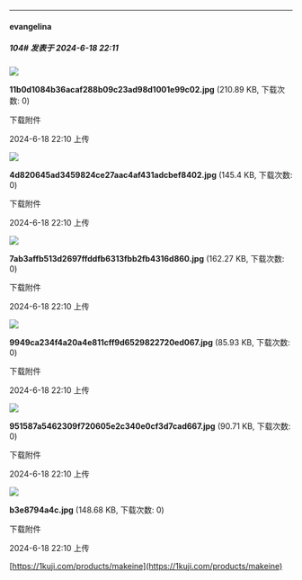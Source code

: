﻿
*****

####  evangelina  
##### 104#       发表于 2024-6-18 22:11

<img src="https://img.saraba1st.com/forum/202406/18/221025azz7gd1ddbatp7zm.jpg" referrerpolicy="no-referrer">

<strong>11b0d1084b36acaf288b09c23ad98d1001e99c02.jpg</strong> (210.89 KB, 下载次数: 0)

下载附件

2024-6-18 22:10 上传

<img src="https://img.saraba1st.com/forum/202406/18/221027mv42ih5278i6xicv.jpg" referrerpolicy="no-referrer">

<strong>4d820645ad3459824ce27aac4af431adcbef8402.jpg</strong> (145.4 KB, 下载次数: 0)

下载附件

2024-6-18 22:10 上传

<img src="https://img.saraba1st.com/forum/202406/18/221030ffn1nywpt7y30ib0.jpg" referrerpolicy="no-referrer">

<strong>7ab3affb513d2697ffddfb6313fbb2fb4316d860.jpg</strong> (162.27 KB, 下载次数: 0)

下载附件

2024-6-18 22:10 上传

<img src="https://img.saraba1st.com/forum/202406/18/221035u7irpvbppv063wh1.jpg" referrerpolicy="no-referrer">

<strong>9949ca234f4a20a4e811cff9d6529822720ed067.jpg</strong> (85.93 KB, 下载次数: 0)

下载附件

2024-6-18 22:10 上传

<img src="https://img.saraba1st.com/forum/202406/18/221038v4dbe07704dakliy.jpg" referrerpolicy="no-referrer">

<strong>951587a5462309f720605e2c340e0cf3d7cad667.jpg</strong> (90.71 KB, 下载次数: 0)

下载附件

2024-6-18 22:10 上传

<img src="https://img.saraba1st.com/forum/202406/18/221043nx08oj748xwwdtto.jpg" referrerpolicy="no-referrer">

<strong>b3e8794a4c.jpg</strong> (148.68 KB, 下载次数: 0)

下载附件

2024-6-18 22:10 上传

[https://1kuji.com/products/makeine](https://1kuji.com/products/makeine)


